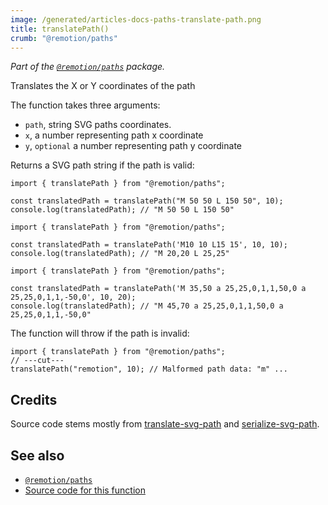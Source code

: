```yaml
---
image: /generated/articles-docs-paths-translate-path.png
title: translatePath()
crumb: "@remotion/paths"
---
```


_Part of the [`@remotion/paths`](/docs/paths) package._

Translates the X or Y coordinates of the path

 The function takes three arguments:

- `path`, string SVG paths coordinates.
- `x`, a number representing path x coordinate
- `y`, `optional` a number representing path y coordinate


Returns a SVG path string if the path is valid:

```tsx twoslash title='Translate path x coordinates'
import { translatePath } from "@remotion/paths";

const translatedPath = translatePath("M 50 50 L 150 50", 10);
console.log(translatedPath); // "M 50 50 L 150 50"
```


```tsx twoslash title='Translate path x and y coordinates'
import { translatePath } from "@remotion/paths";

const translatedPath = translatePath('M10 10 L15 15', 10, 10);
console.log(translatedPath); // "M 20,20 L 25,25"
```


```tsx twoslash title='Translate circle path x and y coordinates'
import { translatePath } from "@remotion/paths";

const translatedPath = translatePath('M 35,50 a 25,25,0,1,1,50,0 a 25,25,0,1,1,-50,0', 10, 20);
console.log(translatedPath); // "M 45,70 a 25,25,0,1,1,50,0 a 25,25,0,1,1,-50,0"
```

The function will throw if the path is invalid:

```tsx twoslash
import { translatePath } from "@remotion/paths";
// ---cut---
translatePath("remotion", 10); // Malformed path data: "m" ...
```

## Credits

Source code stems mostly from [translate-svg-path](https://github.com/michaelrhodes/translate-svg-path) and [serialize-svg-path](https://github.com/jkroso/serialize-svg-path).

## See also

- [`@remotion/paths`](/docs/paths)
- [Source code for this function](https://github.com/remotion-dev/remotion/blob/main/packages/paths/src/translate-path.ts)
